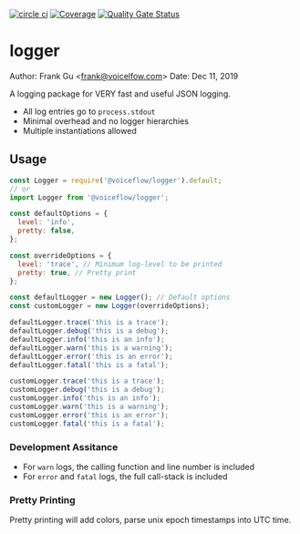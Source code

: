 [![circle ci](https://circleci.com/gh/voiceflow/logger.svg?style=shield&circle-token=8c4e4ce8d04d87f16e903bd7e1ccab194a118262)](https://circleci.com/gh/voiceflow/logger)
[![Coverage](https://sonarcloud.io/api/project_badges/measure?project=voiceflow_logger&metric=coverage)](https://sonarcloud.io/dashboard?id=voiceflow_logger)
[![Quality Gate Status](https://sonarcloud.io/api/project_badges/measure?project=voiceflow_logger&metric=alert_status)](https://sonarcloud.io/dashboard?id=voiceflow_logger)
# logger

Author: Frank Gu <<frank@voicelfow.com>>
Date: Dec 11, 2019

A logging package for VERY fast and useful JSON logging.

- All log entries go to `process.stdout`
- Minimal overhead and no logger hierarchies
- Multiple instantiations allowed

## Usage

```javascript
const Logger = require('@voiceflow/logger').default;
// or
import Logger from '@voiceflow/logger';

const defaultOptions = {
  level: 'info',
  pretty: false,
};

const overrideOptions = {
  level: 'trace', // Minimum log-level to be printed
  pretty: true, // Pretty print
};

const defaultLogger = new Logger(); // Default options
const customLogger = new Logger(overrideOptions);

defaultLogger.trace('this is a trace');
defaultLogger.debug('this is a debug');
defaultLogger.info('this is an info');
defaultLogger.warn('this is a warning');
defaultLogger.error('this is an error');
defaultLogger.fatal('this is a fatal');

customLogger.trace('this is a trace');
customLogger.debug('this is a debug');
customLogger.info('this is an info');
customLogger.warn('this is a warning');
customLogger.error('this is an error');
customLogger.fatal('this is a fatal');
```

### Development Assitance

- For `warn` logs, the calling function and line number is included
- For `error` and `fatal` logs, the full call-stack is included

### Pretty Printing

Pretty printing will add colors, parse unix epoch timestamps into UTC time.
